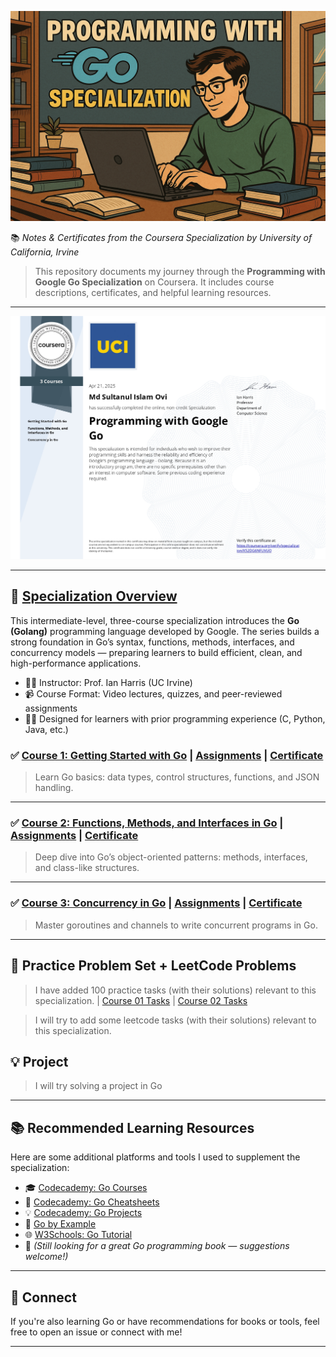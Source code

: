 ![Specialization Certificate](certificates/go.png)

📚 _Notes & Certificates from the Coursera Specialization by University of California, Irvine_

> This repository documents my journey through the **Programming with Google Go Specialization** on Coursera. It includes course descriptions, certificates, and helpful learning resources.

---

![Specialization Certificate](certificates/certificate.jpg)

---

## 📌 [Specialization Overview](https://www.coursera.org/specializations/google-golang)

This intermediate-level, three-course specialization introduces the **Go (Golang)** programming language developed by Google. The series builds a strong foundation in Go’s syntax, functions, methods, interfaces, and concurrency models — preparing learners to build efficient, clean, and high-performance applications.

- 👨‍🏫 Instructor: Prof. Ian Harris (UC Irvine)
- 📹 Course Format: Video lectures, quizzes, and peer-reviewed assignments
- 🧑‍💻 Designed for learners with prior programming experience (C, Python, Java, etc.)

### ✅ [Course 1: Getting Started with Go](https://www.coursera.org/learn/golang-getting-started?specialization=google-golang) | [Assignments](Course_01_Getting_Started_with_Go) | [Certificate](certificates/Course_01_certificate.jpg)

> Learn Go basics: data types, control structures, functions, and JSON handling.

---

### ✅ [Course 2: Functions, Methods, and Interfaces in Go](https://www.coursera.org/learn/golang-functions-methods?specialization=google-golang) | [Assignments](Course_02_Functions_Methods_and_Interfaces_in_Go) | [Certificate](certificates/Course_02_certificate.jpg)

> Deep dive into Go’s object-oriented patterns: methods, interfaces, and class-like structures.

---

### ✅ [Course 3: Concurrency in Go](https://www.coursera.org/learn/golang-concurrency?specialization=google-golang) | [Assignments](Course_03_Concurrency_in_Go) | [Certificate](certificates/Course_03_certificate.jpg)

> Master goroutines and channels to write concurrent programs in Go.

---

## 📝 Practice Problem Set + LeetCode Problems

> I have added 100 practice tasks (with their solutions) relevant to this specialization. | [Course 01 Tasks](Course_01_Getting_Started_with_Go/course_01_tasks.md) | [Course 02 Tasks](Course_02_Functions_Methods_and_Interfaces_in_Go/course_02_tasks.md)

> I will try to add some leetcode tasks (with their solutions) relevant to this specialization.

## 💡 Project
> I will try solving a project in Go
---

## 📚 Recommended Learning Resources

Here are some additional platforms and tools I used to supplement the specialization:

- 🎓 [Codecademy: Go Courses](https://www.codecademy.com/catalog/language/go)
- 📝 [Codecademy: Go Cheatsheets](https://www.codecademy.com/resources/cheatsheets/language/go)
- 💡 [Codecademy: Go Projects](https://www.codecademy.com/projects/language/go)
- 📘 [Go by Example](https://gobyexample.com/)
- 🌐 [W3Schools: Go Tutorial](https://www.w3schools.com/go/index.php)
- 📖 _(Still looking for a great Go programming book — suggestions welcome!)_

---

## 💬 Connect

If you're also learning Go or have recommendations for books or tools, feel free to open an issue or connect with me!

---
